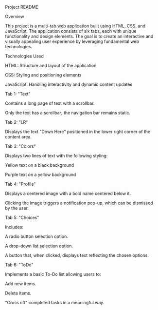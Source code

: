 Project README

Overview

This project is a multi-tab web application built using HTML, CSS, and JavaScript. The application consists of six tabs, each with unique functionality and design elements. The goal is to create an interactive and visually appealing user experience by leveraging fundamental web technologies.

Technologies Used

HTML: Structure and layout of the application

CSS: Styling and positioning elements

JavaScript: Handling interactivity and dynamic content updates

Tab 1: "Text"

Contains a long page of text with a scrollbar.

Only the text has a scrollbar; the navigation bar remains static.

Tab 2: "LR"

Displays the text "Down Here" positioned in the lower right corner of the content area.

Tab 3: "Colors"

Displays two lines of text with the following styling:

Yellow text on a black background

Purple text on a yellow background

Tab 4: "Profile"

Displays a centered image with a bold name centered below it.

Clicking the image triggers a notification pop-up, which can be dismissed by the user.

Tab 5: "Choices"

Includes:

A radio button selection option.

A drop-down list selection option.

A button that, when clicked, displays text reflecting the chosen options.

Tab 6: "ToDo"

Implements a basic To-Do list allowing users to:

Add new items.

Delete items.

"Cross off" completed tasks in a meaningful way.

